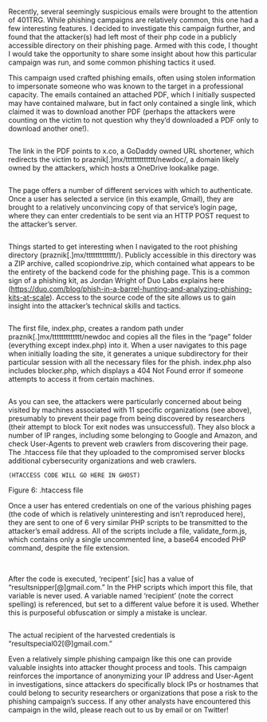 Recently, several seemingly suspicious emails were brought to the attention of 401TRG. While phishing campaigns are relatively common, this one had a few interesting features. I decided to investigate this campaign further, and found that the attacker(s) had left most of their php code in a publicly accessible directory on their phishing page. Armed with this code, I thought I would take the opportunity to share some insight about how this particular campaign was run, and some common phishing tactics it used. 

This campaign used crafted phishing emails, often using stolen information to impersonate someone who was known to the target in a professional capacity. The emails contained an attached PDF, which I initially suspected may have contained malware, but in fact only contained a single link, which claimed it was to download another PDF (perhaps the attackers were counting on the victim to not question why they’d downloaded a PDF only to download another one!). 

<image>
  
The link in the PDF points to x.co, a GoDaddy owned URL shortener, which redirects the victim to praznik[.]mx/ttttttttttttt/newdoc/<md5 sum of random characters>, a domain likely owned by the attackers, which hosts a OneDrive lookalike page. 

<image>

The page offers a number of different services with which to authenticate. Once a user has selected a service (in this example, Gmail), they are brought to a relatively unconvincing copy of that service’s login page, where they can enter credentials to be sent via an HTTP POST request to the attacker’s server. 

<image>

Things started to get interesting when I navigated to the root phishing directory (praznik[.]mx/ttttttttttttt/). Publicly accessible in this directory was a ZIP archive, called scopiondrive.zip, which contained what appears to be the entirety of the backend code for the phishing page. This is a common sign of a phishing kit, as Jordan Wright of Duo Labs explains here (https://duo.com/blog/phish-in-a-barrel-hunting-and-analyzing-phishing-kits-at-scale). Access to the source code of the site allows us to gain insight into the attacker’s technical skills and tactics. 

<image>

The first file, index.php, creates a random path under praznik[.]mx/ttttttttttttt/newdoc and copies all the files in the “page” folder (everything except index.php) into it. When a user navigates to this page when initially loading the site, it generates a unique subdirectory for their particular session with all the necessary files for the phish. index.php also includes blocker.php, which displays a 404 Not Found error if someone attempts to access it from certain machines. 

<image>

As you can see, the attackers were particularly concerned about being visited by machines associated with 11 specific organizations (see above), presumably to prevent their page from being discovered by researchers (their attempt to block Tor exit nodes was unsuccessful). They also block a number of IP ranges, including some belonging to Google and Amazon, and check User-Agents to prevent web crawlers from discovering their page. The .htaccess file that they uploaded to the compromised server blocks additional cybersecurity organizations and web crawlers.

```
(HTACCESS CODE WILL GO HERE IN GHOST)
```
Figure 6: .htaccess file

Once a user has entered credentials on one of the various phishing pages (the code of which is relatively uninteresting and isn’t reproduced here), they are sent to one of 6 very similar PHP scripts to be transmitted to the attacker’s email address. All of the scripts include a file, validate_form.js, which contains only a single uncommented line, a base64 encoded PHP command, despite the file extension. 

<image>
  
<image>
  
After the code is executed, ‘recipent’ [sic] has a value of “resultsnipper[@]gmail.com.” In the PHP scripts which import this file, that variable is never used. A variable named ‘recipient’ (note the correct spelling) is referenced, but set to a different value before it is used. Whether this is purposeful obfuscation or simply a mistake is unclear.

<image>
  
The actual recipient of the harvested credentials is “resultspecial02[@]gmail.com.” 

Even a relatively simple phishing campaign like this one can provide valuable insights into attacker thought process and tools. This campaign reinforces the importance of anonymizing your IP address and User-Agent in investigations, since attackers do specifically block IPs or hostnames that could belong to security researchers or organizations that pose a risk to the phishing campaign’s success. If any other analysts have encountered this campaign in the wild, please reach out to us by email or on Twitter! 

